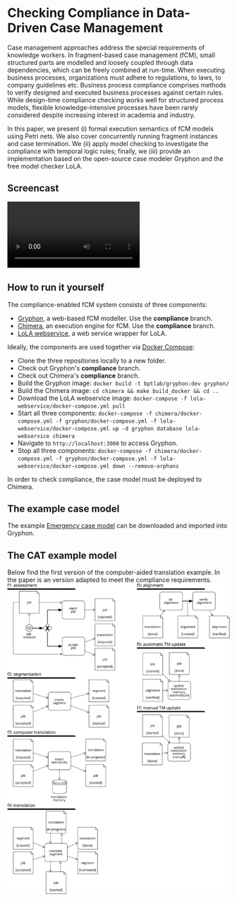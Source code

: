 # Checking Compliance in Data-Driven Case Management

Case management approaches address the special requirements of knowledge workers.
In fragment-based case management (fCM), small structured parts are modelled and loosely coupled through data dependencies, which can be freely combined at run-time. 
When executing business processes, organizations must adhere to regulations, to laws, to company guidelines etc.
Business process compliance comprises methods to verify designed and executed business processes against certain rules.
While design-time compliance checking works well for structured process models, flexible knowledge-intensive processes have been rarely considered despite increasing interest in academia and industry.

In this paper, we present (i) formal execution semantics of fCM models using Petri nets.
We also cover concurrently running fragment instances and case termination.
We (ii) apply model checking to investigate the compliance with temporal logic rules; finally, we (iii) provide an implementation based on the open-source case modeler Gryphon and the free model checker LoLA.

## Screencast

<video src="bpm2019ws-fcm-compliance.webm" controls preload>
<a href="bpm2019ws-fcm-compliance.webm">Click here</a> to download the screencast.
</video>

## How to run it yourself

The compliance-enabled fCM system consists of three components:

* [Gryphon](https://github.com/bptlab/gryphon), a web-based fCM modeller. Use the **compliance** branch.
* [Chimera](https://github.com/bptlab/chimera), an execution engine for fCM. Use the **compliance** branch.
* [LoLA webservice](https://github.com/bptlab/lola-webservice), a web service wrapper for LoLA.

Ideally, the components are used together via [Docker Compose](https://docs.docker.com/compose/):

* Clone the three repositories locally to a new folder.
* Check out Gryphon's **compliance** branch.
* Check out Chimera's **compliance** branch.
* Build the Gryphon image: `docker build -t bptlab/gryphon:dev gryphon/`
* Build the Chimera image: `cd chimera && make build_docker && cd ..`
* Download the LoLA webservice image: `docker-compose -f lola-webservice/docker-compose.yml pull`
* Start all three components: `docker-compose -f chimera/docker-compose.yml -f gryphon/docker-compose.yml -f lola-webservice/docker-compose.yml up -d gryphon database lola-webservice chimera`
* Navigate to `http://localhost:3000` to access Gryphon.
* Stop all three components: `docker-compose -f chimera/docker-compose.yml -f gryphon/docker-compose.yml -f lola-webservice/docker-compose.yml down --remove-orphans`

In order to check compliance, the case model must be deployed to Chimera.

## The example case model

The example [Emergency case model](Emergency.json) can be downloaded and imported into Gryphon.

## The CAT example model
Below find the first version of the computer-aided translation example. In the paper is an version adapted to meet the compliance requirements.
![Download the CAT model](./figures/cat_v1.svg)